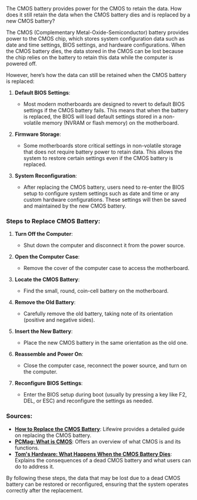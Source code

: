 The CMOS battery provides power for the CMOS to retain the data. How does it still retain the data when the CMOS battery dies and is replaced by a new CMOS battery?

The CMOS (Complementary Metal-Oxide-Semiconductor) battery provides power to the CMOS chip, which stores system configuration data such as date and time settings, BIOS settings, and hardware configurations. When the CMOS battery dies, the data stored in the CMOS can be lost because the chip relies on the battery to retain this data while the computer is powered off.

However, here’s how the data can still be retained when the CMOS battery is replaced:

1. **Default BIOS Settings**:
   - Most modern motherboards are designed to revert to default BIOS settings if the CMOS battery fails. This means that when the battery is replaced, the BIOS will load default settings stored in a non-volatile memory (NVRAM or flash memory) on the motherboard.

2. **Firmware Storage**:
   - Some motherboards store critical settings in non-volatile storage that does not require battery power to retain data. This allows the system to restore certain settings even if the CMOS battery is replaced.

3. **System Reconfiguration**:
   - After replacing the CMOS battery, users  need to re-enter the BIOS setup to configure system settings such as date and time or any custom hardware configurations. These settings will then be saved and maintained by the new CMOS battery.

### Steps to Replace CMOS Battery:

1. **Turn Off the Computer**:
   - Shut down the computer and disconnect it from the power source.

2. **Open the Computer Case**:
   - Remove the cover of the computer case to access the motherboard.

3. **Locate the CMOS Battery**:
   - Find the small, round, coin-cell battery on the motherboard.

4. **Remove the Old Battery**:
   - Carefully remove the old battery, taking note of its orientation (positive and negative sides).

5. **Insert the New Battery**:
   - Place the new CMOS battery in the same orientation as the old one.

6. **Reassemble and Power On**:
   - Close the computer case, reconnect the power source, and turn on the computer.

7. **Reconfigure BIOS Settings**:
   - Enter the BIOS setup during boot (usually by pressing a key like F2, DEL, or ESC) and reconfigure the settings as needed.

### Sources:
- **[How to Replace the CMOS Battery](https://www.lifewire.com/how-to-replace-your-cmos-battery-2624533)**: Lifewire provides a detailed guide on replacing the CMOS battery.
- **[PCMag: What is CMOS](https://www.pcmag.com/encyclopedia/term/cmos)**: Offers an overview of what CMOS is and its functions.
- **[Tom's Hardware: What Happens When the CMOS Battery Dies](https://www.tomshardware.com/reviews/what-happens-when-cmos-battery-dies,5876.html)**: Explains the consequences of a dead CMOS battery and what users can do to address it.

By following these steps, the data that may be lost due to a dead CMOS battery can be restored or reconfigured, ensuring that the system operates correctly after the replacement.